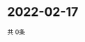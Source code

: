 # 2022-02-17
  共 0条

  <!-- BEGIN -->
  <!-- 最后更新时间Thu Feb 17 2022 20:03:43 GMT+0000 (Coordinated Universal Time) -->
  
  <!-- END -->
  
  
